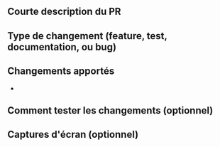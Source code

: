 ## Courte description du PR

## Type de changement (feature, test, documentation, ou bug)

## Changements apportés
- 
## Comment tester les changements (optionnel)

## Captures d'écran (optionnel)

